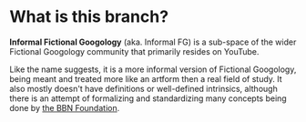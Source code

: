 # What is this branch?
**Informal Fictional Googology** (aka. Informal FG) is a sub-space of the wider Fictional Googology community that primarily resides on YouTube.

Like the name suggests, it is a more informal version of Fictional Googology, being meant and treated more like an artform then a real field of study. It also mostly doesn't have definitions or well-defined intrinsics, although there is an attempt of formalizing and standardizing many concepts being done by [the BBN Foundation](../bbn-foundation.md).
